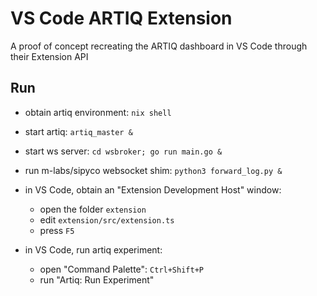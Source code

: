 # VS Code ARTIQ Extension

A proof of concept recreating the ARTIQ dashboard in VS Code through their Extension API

## Run

- obtain artiq environment: `nix shell`
- start artiq: `artiq_master &`

- start ws server: `cd wsbroker; go run main.go &`
- run m-labs/sipyco websocket shim: `python3 forward_log.py &`

- in VS Code, obtain an "Extension Development Host" window:
    - open the folder `extension`
    - edit `extension/src/extension.ts`
    - press `F5`

- in VS Code, run artiq experiment:
    - open "Command Palette": `Ctrl+Shift+P`
    - run "Artiq: Run Experiment"
